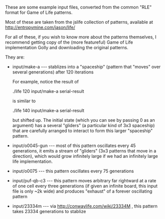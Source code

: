 These are some example input files, converted from the common "RLE" format for Game of Life patterns.

Most of these are taken from the jslife collection of patterns, available at http://entropymine.com/jason/life/

For all of these, if you wish to know more about the patterns themselves, I recommend getting copy of the
(more featureful) Game of Life implementation Golly and downloading the original patterns.

They are:
*  input/make-a --- stablizes into a "spaceship" (pattern that "moves" over several generations)
   after 120 iterations
    
   For example, notice the result of

      ./life 120 input/make-a serial-result

   is similar to
    
      ./life 140 input/make-a serial-result

   but shifted up. The initial state (which you can see by passing 0 as an argument)
   has a several "gliders" (a particular kind of 3x3 spaceship) that are carefully
   arranged to interact to form this larger "spaceship" pattern.

*  input/o0045-gun --- most of this pattern oscillates every 45 generations, it emits a stream of
   "gliders" (3x3 patterns that move in a direction), which would grow infinitely large if we had
   an infinitely large life implementation.

*  input/o0075 --- this pattern oscillates every 75 generations
   
*  input/puf-qb-c3 --- this pattern moves arbitrary far rightward at a rate of one cell every three generations
    (if given an infinite board, this input file is only ~2k wide) and produces "exhaust" of a forever oscillating
    pattern

*  input/23334m --- via http://conwaylife.com/wiki/23334M , this pattern takes 23334 generations to stablize
